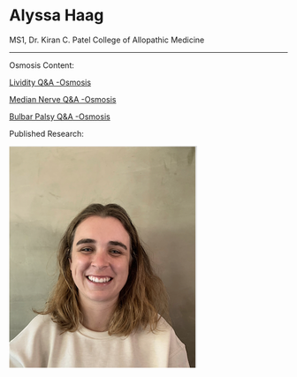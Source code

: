 # Alyssa Haag
MS1, Dr. Kiran C. Patel College of Allopathic Medicine 

---

Osmosis Content:

[Lividity Q&A -Osmosis](https://www.osmosis.org/answers/lividity)

[Median Nerve Q&A -Osmosis](https://www.osmosis.org/answers/median-nerve)

[Bulbar Palsy Q&A -Osmosis](https://www.osmosis.org/answers/bulbar-palsy)

Published Research:

![Me](/Pic2.png)


